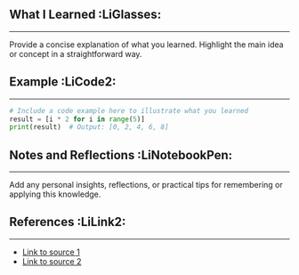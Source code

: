 
## What I Learned :LiGlasses:
---
Provide a concise explanation of what you learned. Highlight the main idea or concept in a straightforward way.

## Example :LiCode2:
---
```python
# Include a code example here to illustrate what you learned
result = [i * 2 for i in range(5)]
print(result)  # Output: [0, 2, 4, 6, 8]
```

## Notes and Reflections :LiNotebookPen:
---
Add any personal insights, reflections, or practical tips for remembering or applying this knowledge.

## References :LiLink2:
---

- [Link to source 1](#)
- [Link to source 2](#)




